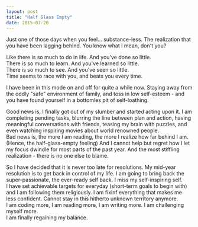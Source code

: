 ```yaml
---
layout: post
title: "Half Glass Empty"
date: 2015-07-20
---
```


<p>
  Just one of those days when you feel... substance-less. The realization that you have been lagging behind.
  You know what I mean, don't you?
</p>

<p>
  Like there is so much to do in life. And you've done so little. <br>
  There is so much to learn. And you've learned so little.<br>
  There is so much to see. And you've seen so little. <br>
  Time seems to race with you, and beats you every time.<br>
</p>

<p>
  I have been in this mode on and off for quite a while now. Staying away from the oddly "safe" environment of family, and toss in low self-esteem - and you have found yourself in a bottomles pit of self-loathing. 
</p>
<p>
Good news is, I finally got out of my slumber and started acting upon it.
  I am completing pending tasks, blurring the line between plan and action, having meaningful conversations with friends, teasing my brain with puzzles, and even watching inspiring movies about world renowned people. <br>
Bad news is, the more I am reading, the more I realize how far behind I am. (Hence, the half-glass-empty feeling) And I cannot help but regret how I let my focus dwindle for most parts of the past year. And the most stiffling realization - there is no one else to blame.
</p>

<p>
So I have decided that it is never too late for resolutions. My mid-year resolution is to get back in control of my life. I am going to bring back the super-passionate, the ever-ready self back. I miss my self-inspiring self. <br>
I have set achievable targets for everyday (short-term goals to begin with) and I am following them religiously.
I am fixinf everything that makes me less confident. Cannot stay in this hitherto unknown territory anymore.<br>
I am coding more, I am reading more, I am writing more. I am challenging myself more.
<br>
I am finally regaining my balance.
</P>
